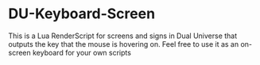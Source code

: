# DU-Keyboard-Screen
This is a Lua RenderScript for screens and signs in Dual Universe that outputs the key that the mouse is hovering on. Feel free to use it as an on-screen keyboard for your own scripts
